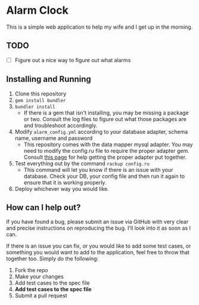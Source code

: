 # Alarm Clock

This is a simple web application to help my wife and I get up in the morning. 

## TODO

- [ ] Figure out a nice way to figure out what alarms 

## Installing and Running

1. Clone this repository
2. `gem install bundler`
3. `bundler install`
    * If there is a gem that isn't installing, you may be missing a package or two. Consult
    the log files to figure out what those packages are and troubleshoot accordingly.
4. Modify `alarm_config.yml` according to your database adapter, schema name, username and
password
    * This repository comes with the data mapper mysql adapter. You may need to modify
    the config.ru file to require the proper adapter gem. Consult [this page](http://datamapper.org/getting-started.html)
    for help getting the proper adapter put together.
5. Test everything out by the command `rackup config.ru`
    * This command will let you know if there is an issue with your database. Check your DB,
    your config file and then run it again to ensure that it is working properly.
6. Deploy whichever way you would like.

## How can I help out?

If you have found a bug, please submit an issue via GitHub with very clear and precise
instructions on reproducing the bug. I'll look into it as soon as I can.

If there is an issue you can fix, or you would like to add some test cases,
or something you would want to add to the application, feel free to throw that 
together too. Simply do the following:

1. Fork the repo
2. Make your changes
3. Add test cases to the spec file
4. **Add test cases to the spec file**
5. Submit a pull request